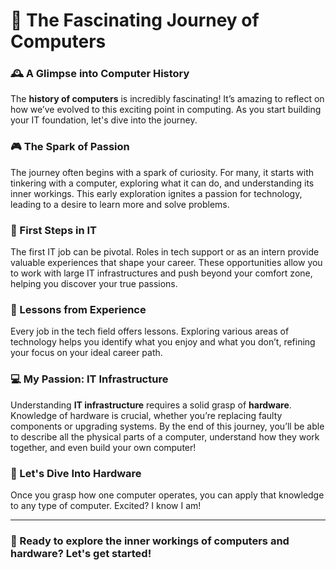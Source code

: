 # 🚀 The Fascinating Journey of Computers

### 🕰️ A Glimpse into Computer History

The **history of computers** is incredibly fascinating! It’s amazing to reflect on how we’ve evolved to this exciting point in computing. As you start building your IT foundation, let's dive into the journey.

### 🎮 The Spark of Passion

The journey often begins with a spark of curiosity. For many, it starts with tinkering with a computer, exploring what it can do, and understanding its inner workings. This early exploration ignites a passion for technology, leading to a desire to learn more and solve problems.

### 💼 First Steps in IT

The first IT job can be pivotal. Roles in tech support or as an intern provide valuable experiences that shape your career. These opportunities allow you to work with large IT infrastructures and push beyond your comfort zone, helping you discover your true passions.

### 🔧 Lessons from Experience

Every job in the tech field offers lessons. Exploring various areas of technology helps you identify what you enjoy and what you don’t, refining your focus on your ideal career path.

### 💻 My Passion: IT Infrastructure

Understanding **IT infrastructure** requires a solid grasp of **hardware**. Knowledge of hardware is crucial, whether you’re replacing faulty components or upgrading systems. By the end of this journey, you’ll be able to describe all the physical parts of a computer, understand how they work together, and even build your own computer!

### 🎉 Let's Dive Into Hardware

Once you grasp how one computer operates, you can apply that knowledge to any type of computer. Excited? I know I am!

---

### 🚀 Ready to explore the inner workings of computers and hardware? Let's get started!
